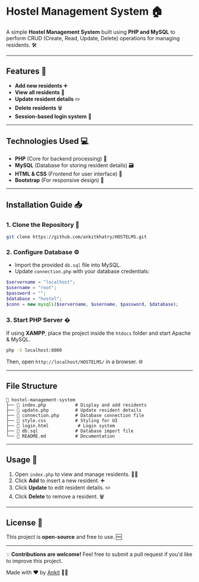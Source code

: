 # Hostel Management System 🏠

A simple **Hostel Management System** built using **PHP and MySQL** to perform CRUD (Create, Read, Update, Delete) operations for managing residents. 🛠️

---

## Features 🌟
- **Add new residents** ➕
- **View all residents** 👀
- **Update resident details** ✏️
- **Delete residents** 🗑️
- **Session-based login system** 🔐

---

## Technologies Used 💻
- **PHP** (Core for backend processing) 🐘
- **MySQL** (Database for storing resident details) 🗃️
- **HTML & CSS** (Frontend for user interface) 🎨
- **Bootstrap** (For responsive design) 📱

---

## Installation Guide 📥

### 1. Clone the Repository 📂
```bash
git clone https://github.com/ankitkhatry/HOSTELMS.git
```

### 2. Configure Database ⚙️
- Import the provided `db.sql` file into MySQL.
- Update `connection.php` with your database credentials:

```php
$servername = "localhost";
$username = "root";
$password = "";
$database = "hostel";
$conn = new mysqli($servername, $username, $password, $database);
```

### 3. Start PHP Server �
If using **XAMPP**, place the project inside the `htdocs` folder and start Apache & MySQL.
```sh
php -S localhost:8000
```
Then, open `http://localhost/HOSTELMS/` in a browser. 🌐

---

## File Structure
```
📂 hostel-management-system
├── 📄 index.php           # Display and add residents
├── 📄 update.php          # Update resident details
├── 📄 connection.php      # Database connection file
├── 📄 style.css           # Styling for UI
├── 📄 login.html           # Login system
├── 📄 db.sql              # Database import file
└── 📄 README.md           # Documentation
```

---

## Usage 🚀
1. Open `index.php` to view and manage residents. 👨‍💻
2. Click **Add** to insert a new resident. ➕
3. Click **Update** to edit resident details. ✏️
4. Click **Delete** to remove a resident. 🗑️

---

## License 📜
This project is **open-source** and free to use. 🆓

---

💡 **Contributions are welcome!** Feel free to submit a pull request if you'd like to improve this project.

Made with ❤️ by [Ankit](https://www.ankitak.com.np) 👨‍💻
